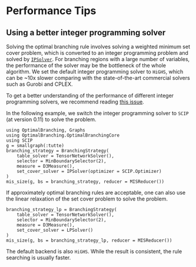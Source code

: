 # Performance Tips

## Using a better integer programming solver

Solving the optimal branching rule involves solving a weighted minimum set cover problem, which is converted to an integer programming problem and solved by [`IPSolver`](@ref).
For branching regions with a large number of variables, the performance of the solver may be the bottleneck of the whole algorithm.
We set the default integer programming solver to `HiGHS`, which can be ~10x slower comparing with the state-of-the-art commercial solvers such as Gurobi and CPLEX.

To get a better understanding of the performance of different integer programming solvers, we recommend reading [this issue](https://github.com/OptimalBranching/OptimalBranching.jl/issues/36).

In the following example, we switch the integer programming solver to `SCIP` (at version 0.11) to solve the problem.

```@repl performance_tips
using OptimalBranching, Graphs
using OptimalBranching.OptimalBranchingCore
using SCIP
g = smallgraph(:tutte)
branching_strategy = BranchingStrategy(
    table_solver = TensorNetworkSolver(),
    selector = MinBoundarySelector(2),
    measure = D3Measure(),
    set_cover_solver = IPSolver(optimizer = SCIP.Optimizer)
)
mis_size(g, bs = branching_strategy, reducer = MISReducer())
```

If approximately optimal branching rules are acceptable, one can also use the linear relaxation of the set cover problem to solve the problem.
```@repl performance_tips
branching_strategy_lp = BranchingStrategy(
    table_solver = TensorNetworkSolver(),
    selector = MinBoundarySelector(2),
    measure = D3Measure(),
    set_cover_solver = LPSolver()
)
mis_size(g, bs = branching_strategy_lp, reducer = MISReducer())
```
The default backend is also `HiGHS`. While the result is consistent, the rule searching is usually faster.
